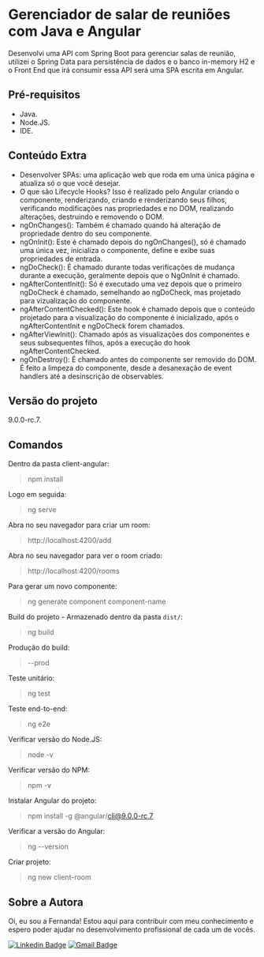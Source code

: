 # Gerenciador de salar de reuniões com Java e Angular
Desenvolvi uma API com Spring Boot para gerenciar salas de reunião, utilizei o Spring Data para persistência de dados e o banco in-memory H2 e o Front End que irá consumir essa API será uma SPA escrita em Angular.

## Pré-requisitos
- Java.
- Node.JS.
- IDE.

## Conteúdo Extra
- Desenvolver SPAs: uma aplicação web que roda em uma única página e atualiza só o que você desejar. 
- O que são Lifecycle Hooks? Isso é realizado pelo Angular criando o componente, renderizando, criando e renderizando seus filhos, verificando modificações nas propriedades e no DOM, realizando alterações, destruindo e removendo o DOM. 
- ngOnChanges(): Também é chamado quando há alteração de propriedade dentro do seu componente.
- ngOnInit(): Este é chamado depois do ngOnChanges(), só é chamado uma única vez, inicializa o componente, define e exibe suas propriedades de entrada. 
- ngDoCheck(): É chamado durante todas verificações de mudança durante a execução, geralmente depois que o NgOnInit é chamado.
- ngAfterContentInit(): Só é executado uma vez depois que o primeiro ngDoCheck é chamado, semelhando ao ngDoCheck, mas projetado para vizualização do componente.
- ngAfterContentChecked(): Este hook é chamado depois que o conteúdo projetado para a visualização do componente é inicializado, após o ngAfterContentInit e ngDoCheck forem chamados.
- ngAfterViewInit(): Chamado após as visualizações dos componentes e seus subsequentes filhos, após a execução do hook ngAfterContentChecked.
- ngOnDestroy(): É chamado antes do componente ser removido do DOM. É feito a limpeza do componente, desde a desanexação de event handlers até a desinscrição de observables. 

## Versão do projeto
9.0.0-rc.7.

## Comandos
Dentro da pasta client-angular:
>npm install

Logo em seguida:
>ng serve

Abra no seu navegador para criar um room:
>http://localhost:4200/add

Abra no seu navegador para ver o room criado:
>http://localhost:4200/rooms 

Para gerar um novo componente:
>ng generate component component-name

Build do projeto - Armazenado dentro da pasta `dist/`:
>ng build  

Produção do build:
>--prod

Teste unitário:
>ng test 

Teste end-to-end:
>ng e2e 

Verificar versão do Node.JS:
>node -v

Verificar versão do NPM:
>npm -v

Instalar Angular do projeto:
>npm install -g @angular/cli@9.0.0-rc.7

Verificar a versão do Angular:
>ng --version

Criar projeto:
>ng new client-room

## Sobre a Autora
Oi, eu sou a Fernanda! Estou aqui para contribuir com meu conhecimento e espero poder ajudar no desenvolvimento profissional de cada um de vocês.

[![Linkedin Badge](https://img.shields.io/badge/-Fernanda_Maki_Hirose-blue?style=flat-square&logo=Linkedin&logoColor=white&link=https://www.linkedin.com/in/fernanda-maki-hirose-801117208/)](https://www.linkedin.com/in/fernanda-maki-hirose-801117208/)  [![Gmail Badge](https://img.shields.io/badge/-femahi2020@gmail.com-c14438?style=flat-square&logo=Gmail&logoColor=white&link=mailto:femahi2020@gmail.com)](mailto:femahi2020@gmail.com)
